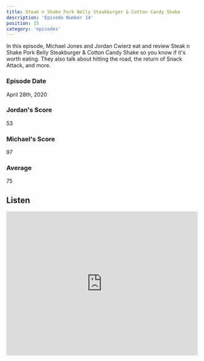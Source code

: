 ```yaml
---
title: Steak n Shake Pork Belly Steakburger & Cotton Candy Shake
description: 'Episode Number 14'
position: 15
category: 'episodes'
---
```


In this episode, Michael Jones and Jordan Cwierz eat and review Steak n Shake Pork Belly Steakburger & Cotton Candy Shake so you know if it's worth eating. They also talk about hitting the road, the return of Snack Attack, and more.

### Episode Date

April 28th, 2020

### Jordan's Score

53

### Michael's Score

97

### Average

75

## Listen

<iframe src="https://open.spotify.com/embed-podcast/episode/0CXFPVPD1JCgyKOMgy4Mnd" loading="lazy" style="border: 0; width: 100%; height: 380px;" allow="encrypted-media"></iframe>
